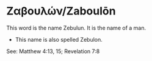 # Ζαβουλών/Zaboulōn

This word is the name Zebulun. It is the name of a man.

* This name is also spelled Zebulon.

See: Matthew 4:13, 15; Revelation 7:8
